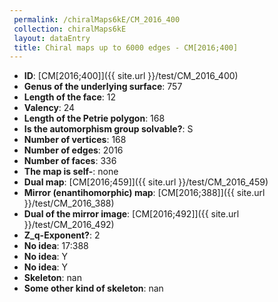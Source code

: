 ```yaml
--- 
 permalink: /chiralMaps6kE/CM_2016_400 
 collection: chiralMaps6kE
 layout: dataEntry
 title: Chiral maps up to 6000 edges - CM[2016;400]
---
```


- **ID**: [CM[2016;400]]({{ site.url }}/test/CM_2016_400)
- **Genus of the underlying surface**: 757
- **Length of the face**: 12
- **Valency**: 24
- **Length of the Petrie polygon**: 168
- **Is the automorphism group solvable?**: S
- **Number of vertices**: 168
- **Number of edges**: 2016
- **Number of faces**: 336
- **The map is self-**: none
- **Dual map**: [CM[2016;459]]({{ site.url }}/test/CM_2016_459)
- **Mirror (enantihomorphic) map**: [CM[2016;388]]({{ site.url }}/test/CM_2016_388)
- **Dual of the mirror image**: [CM[2016;492]]({{ site.url }}/test/CM_2016_492)
- **Z_q-Exponent?**: 2
- **No idea**:  17:388
- **No idea**: Y
- **No idea**: Y
- **Skeleton**: nan
- **Some other kind of skeleton**: nan
